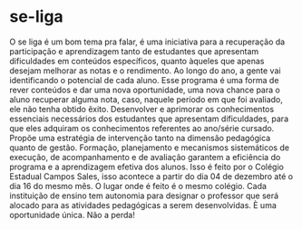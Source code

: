 # se-liga

O se liga é um bom tema pra falar, é uma iniciativa para a recuperação da participação e aprendizagem tanto de estudantes que apresentam dificuldades em conteúdos específicos, quanto àqueles que apenas desejam melhorar as notas e o rendimento. 
Ao longo do ano, a gente vai identificando o potencial de cada aluno. Esse programa é uma forma de rever conteúdos e dar uma nova oportunidade, uma nova chance para o aluno recuperar alguma nota, caso, naquele período em que foi avaliado, ele não tenha obtido êxito.
Desenvolver e aprimorar os conhecimentos essenciais necessários dos estudantes que apresentam dificuldades, para que eles adquiram os conhecimentos referentes ao ano/série cursado.
Propõe uma estratégia de intervenção tanto na dimensão pedagógica quanto de gestão. Formação, planejamento e mecanismos sistemáticos de execução, de acompanhamento e de avaliação garantem a eficiência do programa e a aprendizagem efetiva dos alunos.
Isso é feito por o Colégio Estadual Campos Sales, isso acontece a partir do dia 04 de dezembro até o dia  16 do mesmo mês. O lugar onde é feito é o mesmo colégio.
Cada instituição de ensino tem autonomia para designar o professor que será alocado para as atividades pedagógicas a serem desenvolvidas.
È uma oportunidade única. Não a perda!